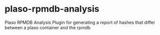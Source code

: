 # plaso-rpmdb-analysis
Plaso RPMDB Analysis Plugin for generating a report of hashes that differ between a plaso container and the rpmdb
